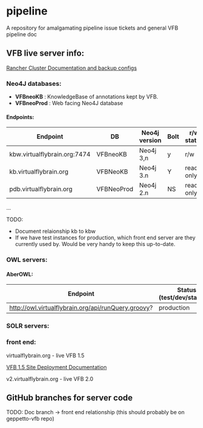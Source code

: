 # pipeline
A repository for amalgamating pipeline issue tickets and general VFB pipeline doc

## VFB live server info:
[Rancher Cluster Documentation and backup configs](https://github.com/VirtualFlyBrain/RancherServices/blob/master/README.md)

### Neo4J databases:

* **VFBneoKB** : KnowledgeBase of annotations kept by VFB.
* **VFBneoProd** :  Web facing Neo4J database

#### Endpoints: 

 Endpoint | DB | Neo4j version | Bolt | r/w status | Behind VPN | Status in pipeline (test/dev/staging/prod) | backup link |
 --- | ----| --- | --- | --- | ----| ---- | ---
 kbw.virtualflybrain.org:7474 | VFBneoKB | Neo4j 3,n | y | r/w | Y | prod | [backup](https://blanik.inf.ed.ac.uk:8079/view/NEO4j/job/Backup%20KB%20on%20rancher/)
kb.virtualflybrain.org   | VFBNeoKB | Neo4j 3.n | Y | read only | N | ? | [update](https://blanik.inf.ed.ac.uk:8079/view/Rancher/job/Sync_Servers/) |
pdb.virtualflybrain.org  | VFBNeoProd |  Neo4j 2.n | NS | read only | N | prod?| |
...

TODO: 
 - Document relaionship kb to kbw
 - If we have test instances for production, which front end server are they currently used by.  Would be very handy to keep this up-to-date.

### OWL servers:

#### AberOWL: 
 Endpoint |  Status in pipeline (test/dev/staging/production) |
 --- | ----
http://owl.virtualflybrain.org/api/runQuery.groovy? | production

### SOLR servers:

### front end:

virtualflybrain.org - live VFB 1.5

[VFB 1.5 Site Deployment Documentation](https://github.com/VirtualFlyBrain/VFB/blob/master/deploy/README.md)

v2.virtualflybrain.org - live VFB 2.0

## GitHub branches for server code

TODO: Doc branch -> front end relationship (this should probably be on geppetto-vfb repo)

